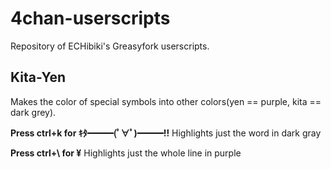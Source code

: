 # 4chan-userscripts
Repository of ECHibiki's Greasyfork userscripts.

## Kita-Yen
Makes the color of special symbols into other colors(yen == purple, kita == dark grey).

<strong>Press ctrl+k for ｷﾀ━━━(ﾟ∀ﾟ)━━━!!</strong>
Highlights just the word in dark gray

<strong>Press ctrl+\ for ¥</strong>
Highlights just the whole line in purple
